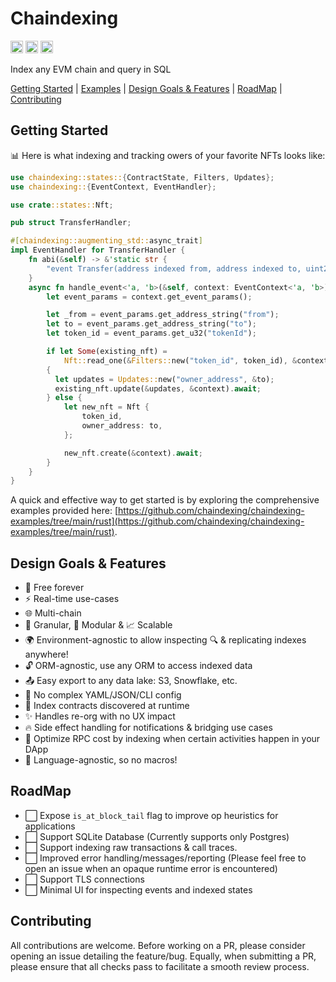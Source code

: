 # Chaindexing

[<img alt="github" src="https://img.shields.io/badge/Github-jurshsmith%2Fchaindexing-blue?logo=github" height="20">](https://github.com/jurshsmith/chaindexing-rs)
[<img alt="crates.io" src="https://img.shields.io/crates/v/chaindexing.svg?style=for-the-badge&color=fc8d62&logo=rust" height="20">](https://crates.io/crates/chaindexing)
[<img alt="diesel-streamer build" src="https://img.shields.io/github/actions/workflow/status/jurshsmith/chaindexing-rs/ci.yml?branch=main&style=for-the-badge" height="20">](https://github.com/jurshsmith/chaindexing-rs/actions?query=branch%3Amain)

Index any EVM chain and query in SQL

[Getting Started](#getting-started) | [Examples](https://github.com/chaindexing/chaindexing-examples/tree/main/rust) | [Design Goals & Features](#design-goals--features) | [RoadMap](#roadmap) | [Contributing](#contributing)

## Getting Started

📊 Here is what indexing and tracking owers of your favorite NFTs looks like:

```rust
use chaindexing::states::{ContractState, Filters, Updates};
use chaindexing::{EventContext, EventHandler};

use crate::states::Nft;

pub struct TransferHandler;

#[chaindexing::augmenting_std::async_trait]
impl EventHandler for TransferHandler {
    fn abi(&self) -> &'static str {
        "event Transfer(address indexed from, address indexed to, uint256 indexed tokenId)"
    }
    async fn handle_event<'a, 'b>(&self, context: EventContext<'a, 'b>) {
        let event_params = context.get_event_params();

        let _from = event_params.get_address_string("from");
        let to = event_params.get_address_string("to");
        let token_id = event_params.get_u32("tokenId");

        if let Some(existing_nft) =
            Nft::read_one(&Filters::new("token_id", token_id), &context).await
        {
          let updates = Updates::new("owner_address", &to);
          existing_nft.update(&updates, &context).await;
        } else {
            let new_nft = Nft {
                token_id,
                owner_address: to,
            };

            new_nft.create(&context).await;
        }
    }
}
```

A quick and effective way to get started is by exploring the comprehensive examples provided here: [https://github.com/chaindexing/chaindexing-examples/tree/main/rust](https://github.com/chaindexing/chaindexing-examples/tree/main/rust).

## Design Goals & Features

- 💸&nbsp;Free forever<br/>
- ⚡&nbsp;Real-time use-cases<br/>
- 🌐&nbsp;Multi-chain<br/>
- 🧂&nbsp;Granular, 🧩 Modular & 📈 Scalable<br/>
- 🌍&nbsp;Environment-agnostic to allow inspecting 🔍 & replicating indexes anywhere!<br/>
- 🔓&nbsp;ORM-agnostic, use any ORM to access indexed data<br/>
- 📤&nbsp;Easy export to any data lake: S3, Snowflake, etc.<br/>
- 🚫&nbsp;No complex YAML/JSON/CLI config<br/>
- 💪&nbsp;Index contracts discovered at runtime<br/>
- ✨&nbsp;Handles re-org with no UX impact<br/>
- 🔥&nbsp;Side effect handling for notifications & bridging use cases<br/>
- 💸&nbsp;Optimize RPC cost by indexing when certain activities happen in your DApp<br/>
- 💎&nbsp;Language-agnostic, so no macros!<br/>

## RoadMap

- ⬜&nbsp;Expose `is_at_block_tail` flag to improve op heuristics for applications<br/>
- ⬜&nbsp;Support SQLite Database (Currently supports only Postgres)<br/>
- ⬜&nbsp;Support indexing raw transactions & call traces.<br/>
- ⬜&nbsp;Improved error handling/messages/reporting (Please feel free to open an issue when an opaque runtime error is encountered)<br/>
- ⬜&nbsp;Support TLS connections<br/>
- ⬜&nbsp;Minimal UI for inspecting events and indexed states<br/>

## Contributing

All contributions are welcome. Before working on a PR, please consider opening an issue detailing the feature/bug. Equally, when submitting a PR, please ensure that all checks pass to facilitate a smooth review process.
